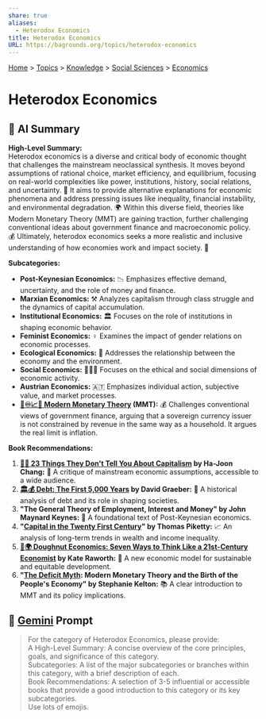 ```yaml
---
share: true
aliases:
  - Heterodox Economics
title: Heterodox Economics
URL: https://bagrounds.org/topics/heterodox-economics
---
```

[Home](../index.md) > [Topics](./index.md) > [Knowledge](./a-hierarchical-view-of-human-knowledge.md) > [Social Sciences](./social-sciences.md) > [Economics](./economics.md)  
# Heterodox Economics  
## 🤖 AI Summary  
**High-Level Summary:**  
Heterodox economics is a diverse and critical body of economic thought that challenges the mainstream neoclassical synthesis. It moves beyond assumptions of rational choice, market efficiency, and equilibrium, focusing on real-world complexities like power, institutions, history, social relations, and uncertainty. 🧐 It aims to provide alternative explanations for economic phenomena and address pressing issues like inequality, financial instability, and environmental degradation. 🌍 Within this diverse field, theories like Modern Monetary Theory (MMT) are gaining traction, further challenging conventional ideas about government finance and macroeconomic policy. 💰 Ultimately, heterodox economics seeks a more realistic and inclusive understanding of how economies work and impact society. 🤝  
  
**Subcategories:**  
* **Post-Keynesian Economics:** 📉 Emphasizes effective demand, uncertainty, and the role of money and finance.  
* **Marxian Economics:** ⚒️ Analyzes capitalism through class struggle and the dynamics of capital accumulation.  
* **Institutional Economics:** 🏛️ Focuses on the role of institutions in shaping economic behavior.  
* **Feminist Economics:** ♀️ Examines the impact of gender relations on economic processes.  
* **Ecological Economics:** 🌿 Addresses the relationship between the economy and the environment.  
* **Social Economics:** 🧑‍🤝‍🧑 Focuses on the ethical and social dimensions of economic activity.  
* **Austrian Economics:** 🇦🇹 Emphasizes individual action, subjective value, and market processes.  
* **[🏦♾️📈💸 Modern Monetary Theory](./modern-monetary-theory.md) (MMT):** 💰 Challenges conventional views of government finance, arguing that a sovereign currency issuer is not constrained by revenue in the same way as a household. It argues the real limit is inflation.  
  
**Book Recommendations:**  
1.  **[🤫🤑 23 Things They Don't Tell You About Capitalism](../books/23-things-they-dont-tell-you-about-capitalism.md) by Ha-Joon Chang:** 📖 A critique of mainstream economic assumptions, accessible to a wide audience.  
2.  **[🏛️💰 Debt: The First 5,000 Years](../books/debt-the-first-5000-years.md) by David Graeber:** 📜 A historical analysis of debt and its role in shaping societies.  
3.  **"The General Theory of Employment, Interest and Money" by John Maynard Keynes:** 🔑 A foundational text of Post-Keynesian economics.  
4.  **"[Capital in the Twenty First Century](../books/capital-in-the-twenty-first-century.md)" by Thomas Piketty:** 📈 An analysis of long-term trends in wealth and income inequality.  
5.  **[🍩🌍 Doughnut Economics: Seven Ways to Think Like a 21st-Century Economist](../books/doughnut-economics-seven-ways-to-think-like-a-21st-century-economist.md) by Kate Raworth:** 🍩 A new economic model for sustainable and equitable development.  
6.  **"[The Deficit Myth](../books/the-deficit-myth.md): Modern Monetary Theory and the Birth of the People's Economy" by Stephanie Kelton:** 📚 A clear introduction to MMT and its policy implications.  
  
## 💬 [Gemini](https://gemini.google.com/app) Prompt  
> For the category of Heterodox Economics, please provide:  
A High-Level Summary: A concise overview of the core principles, goals, and significance of this category.  
Subcategories: A list of the major subcategories or branches within this category, with a brief description of each.  
Book Recommendations: A selection of 3-5 influential or accessible books that provide a good introduction to this category or its key subcategories.  
Use lots of emojis.